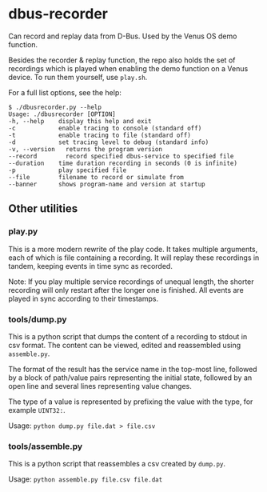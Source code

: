 # dbus-recorder
Can record and replay data from D-Bus. Used by the Venus OS demo function.

Besides the recorder & replay function, the repo also holds the set of recordings
which is played when enabling the demo function on a Venus device. To run them
yourself, use `play.sh`.

For a full list options, see the help:

```
$ ./dbusrecorder.py --help
Usage: ./dbusrecorder [OPTION]
-h, --help    display this help and exit
-c            enable tracing to console (standard off)
-t            enable tracing to file (standard off)
-d            set tracing level to debug (standard info)
-v, --version	returns the program version
--record	    record specified dbus-service to specified file
--duration	  time duration recording in seconds (0 is infinite)
-p            play specified file
--file        filename to record or simulate from
--banner      shows program-name and version at startup
```

## Other utilities

### play.py

This is a more modern rewrite of the play code. It takes multiple arguments,
each of which is file containing a recording. It will replay these recordings
in tandem, keeping events in time sync as recorded.

Note: If you play multiple service recordings of unequal length, the shorter
recording will only restart after the longer one is finished. All events are
played in sync according to their timestamps.

### tools/dump.py

This is a python script that dumps the content of a recording to stdout in csv
format. The content can be viewed, edited and reassembled using `assemble.py`.

The format of the result has the service name in the top-most line, followed
by a block of path/value pairs representing the initial state, followed by an
open line and several lines representing value changes.

The type of a value is represented by prefixing the value with the type, for
example `UINT32:`.

Usage: `python dump.py file.dat > file.csv`

### tools/assemble.py

This is a python script that reassembles a csv created by `dump.py`.

Usage: `python assemble.py file.csv file.dat`
